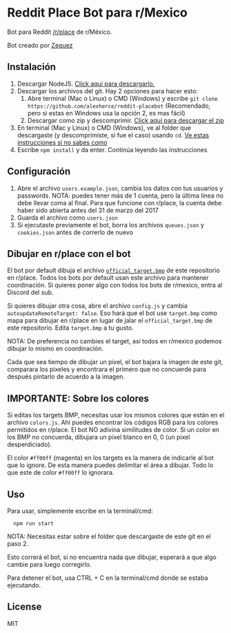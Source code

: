 # Reddit Place Bot para r/Mexico

Bot para Reddit [/r/place](https://www.reddit.com/r/place/) de r/México.

Bot creado por [Zequez](https://github.com/Zequez/reddit-placebot)

## Instalación

1. Descargar NodeJS. [Click aquí para descargarlo.](https://nodejs.org/es/download/)
2. Descargar los archivos del git. Hay 2 opciones para hacer esto:
    1. Abre terminal (Mac o Linux) o CMD (Windows) y escribe ```git clone https://github.com/alexherce/reddit-placebot``` (Recomendado, pero si estas en Windows usa la opción 2, es mas fácil)
    2. Descargar como zip y descomprimir. [Click aquí para descargar el zip](https://github.com/alexherce/reddit-placebot/archive/master.zip)
3. En terminal (Mac y Linux) o CMD (Windows), ve al folder que descargaste (y descomprimiste, si fue el caso) usando ```cd```. [Ve estas instrucciones si no sabes como](http://es.wikihow.com/cambiar-directorios-en-el-Command-Prompt)
4. Escribe ```npm install``` y da enter. Continúa leyendo las instrucciones

## Configuración

1. Abre el archivo `users.example.json`, cambia los datos con tus usuarios y passwords. NOTA: puedes tener más de 1 cuenta, pero la última línea no debe llevar coma al final. Para que funcione con r/place, la cuenta debe haber sido abierta antes del 31 de marzo del 2017
2. Guarda el archivo como `users.json`
3. Si ejecutaste previamente el bot, borra los archivos `queues.json` y `cookies.json` antes de correrlo de nuevo

## Dibujar en r/place con el bot

El bot por default dibuja el archivo [`official_target.bmp`](https://raw.githubusercontent.com/alexherce/reddit-placebot/master/official_target.bmp) de este repositorio en r/place. Todos los bots por default usan este archivo para mantener coordinación. Si quieres poner algo con todos los bots de r/mexico, entra al Discord del sub.

Si quieres dibujar otra cosa, abre el archivo `config.js` y cambia `autoupdateRemoteTarget: false`. Eso hará que el bot use `target.bmp` como mapa para dibujar en r/place en lugar de jalar el `official_target.bmp` de este repositorio. Edita `target.bmp` a tu gusto.

NOTA: De preferencia no cambies el target, así todos en r/mexico podemos dibujar lo mismo en coordinación.

Cada que sea tiempo de dibujar un pixel, el bot bajara la imagen de este git, comparara los pixeles y encontrara el primero que no concuerde para después pintarlo de acuerdo a la imagen.

## IMPORTANTE: Sobre los colores

Si editas los targets BMP, necesitas usar los mismos colores que están en el archivo `colors.js`. Ahí puedes encontrar los códigos RGB para los colores permitidos en r/place. El bot NO adivina similitudes de color. Si un color en los BMP no concuerda, dibujara un pixel blanco en 0, 0 (un pixel desperdiciado).

El color `#ff00ff` (magenta) en los targets es la manera de indicarle al bot que lo ignore. De esta manera puedes delimitar el área a dibujar. Todo lo que este de color `#ff00ff` lo ignorara.

## Uso

Para usar, simplemente escribe en la terminal/cmd:
```
  npm run start
```
NOTA: Necesitas estar sobre el folder que descargaste de este git en el paso 2.

Esto correrá el bot, si no encuentra nada que dibujar, esperará a que algo cambie para luego corregirlo.

Para detener el bot, usa CTRL + C en la terminal/cmd donde se estaba ejecutando.

## License

MIT
